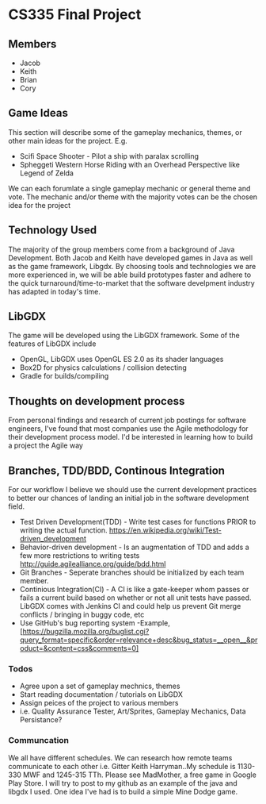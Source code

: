 # CS335 Final Project
## Members 
- Jacob
- Keith
- Brian 
- Cory

## Game Ideas
This section will describe some of the gameplay mechanics, themes, or other main ideas for the project. E.g.
- Scifi Space Shooter - Pilot a ship with paralax scrolling
- Spheggeti Western Horse Riding with an Overhead Perspective like Legend of Zelda

We can each forumlate a single gameplay mechanic or general theme and vote. The mechanic and/or theme with the majority votes can be the chosen idea for the project

## Technology Used

The majority of the group members come from a background of Java Development. Both Jacob and Keith have developed games in Java as well as the game framework, Libgdx. By choosing tools and technologies we are more experienced in, we will be able build prototypes faster and adhere to the quick turnaround/time-to-market that the software develpment industry has adapted in today's time. 

## LibGDX
 The game will be developed using the LibGDX framework. Some of the features of LibGDX include

- OpenGL, LibGDX uses OpenGL ES 2.0 as its shader languages
- Box2D for physics calculations / collision detecting
- Gradle for builds/compiling

## Thoughts on development process
From personal findings and research of current job postings for software engineers, I've found that most companies use the Agile methodology for their development process model. I'd be interested in learning how to build a project the Agile way

## Branches, TDD/BDD, Continous Integration
For our workflow I believe we should use the current development practices to better our chances of landing an initial job in the software development field.
 - Test Driven Development(TDD) - Write test cases for functions PRIOR to writing the actual function. https://en.wikipedia.org/wiki/Test-driven_development
 - Behavior-driven development - Is an augmentation of TDD and adds a few more restrictions to writing tests http://guide.agilealliance.org/guide/bdd.html
- Git Branches - Seperate branches should be initialized by each team member.
- Continious Integration(CI) - A CI is like a gate-keeper whom passes or fails a current build based on whether or not all unit tests have passed. LibGDX comes with Jenkins CI and could help us prevent Git merge conflicts / bringing in buggy code, etc
- Use GitHub's bug reporting system
    -Example, [https://bugzilla.mozilla.org/buglist.cgi?query_format=specific&order=relevance+desc&bug_status=__open__&product=&content=css&comments=0] 


### Todos

-   Agree upon a set of gameplay mechnics, themes
-   Start reading documentation / tutorials on LibGDX
-   Assign peices of the project to various members
-  i.e. Quality Assurance Tester, Art/Sprites, Gameplay Mechanics, Data Persistance?

### Communcation
We all have different schedules. We can research how remote teams communicate to each other i.e. Gitter
Keith Harryman..My schedule is 1130-330 MWF and 1245-315 TTh. Please see MadMother, a free game in Google Play Store. I will try to post to my github as an example of the java and libgdx I used. One idea I've had is to build a simple Mine Dodge game.
